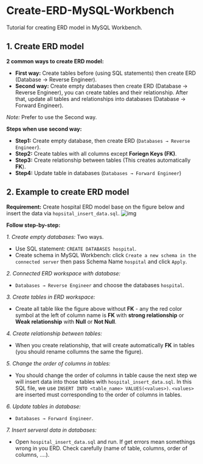 # Create-ERD-MySQL-Workbench
Tutorial for creating ERD model in MySQL Workbench.

## 1. Create ERD model
**2 common ways to create ERD model:**
- **First way:** Create tables before (using SQL statements) then create ERD (Database → Reverse Engineer).
- **Second way:** Create empty databases then create ERD (Database → Reverse Engineer), you can create tables and their relationship. After that, update all tables and relationships into databases (Database → Forward Engineer).

*Note:* Prefer to use the Second way. 

**Steps when use second way:**
- **Step1:** Create empty database, then create ERD (`Databases → Reverse Engineer`).
- **Step2:** Create tables with all columns except **Foriegn Keys (FK)**. 
- **Step3:** Create relationship between tables (This creates automatically **FK**).
- **Step4:** Update table in databases (`Databases → Forward Engineer`)

## 2. Example to create ERD model

**Requirement:** Create hospital ERD model base on the figure below and insert the data via `hopsital_insert_data.sql`.
![img](https://drive.google.com/uc?export=view&id=1Hdwwmpb8O4ABdp_RTTjjcX_H0q8F_ZNm)

**Follow step-by-step:**

*1. Create empty databases:* Two ways.
- Use SQL statement: `CREATE DATABASES hospital`.
- Create schema in MySQL Workbench: click `Create a new schema in the connected server` then pass Schema Name `hospital` and click `Apply`.

*2. Connected ERD workspace with database:*
- `Databases → Reverse Engineer` and choose the databases `hospital`.

*3. Create tables in ERD workspace:*
- Create all table like the figure above without **FK** - any the red color symbol at the left of column name is **FK** with **strong relationship** or **Weak relationship** with **Null** or **Not Null**.

*4. Create relationship between tables:*
- When you create relationship, that will create automatically **FK** in tables (you should rename collumns the same the figure).

*5. Change the order of columns in tables:*
- You should change the order of columns in table cause the next step we will insert data into those tables with `hospital_insert_data.sql`. In this SQL file, we use `INSERT INTO <table_name> VALUES(<values>)`. `<values>` are inserted must corresponding to the order of columns in tables.

*6. Update tables in database:*
- `Databases → Forward Engineer`.

*7. Insert serveral data in databases:*
- Open `hospital_insert_data.sql` and run. If get errors mean somethings wrong in you ERD. Check carefully (name of table, columns, order of columns, ....).




